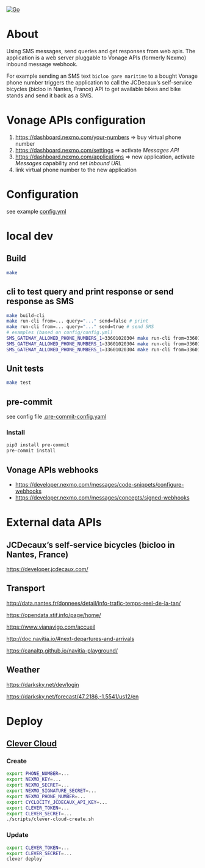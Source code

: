 [![Go](https://github.com/thomariobros/sms-query/actions/workflows/go.yml/badge.svg)](https://github.com/thomariobros/sms-query/actions/workflows/go.yml)

# About

Using SMS messages, send queries and get responses from web apis. The application is a web server pluggable to Vonage APIs (formerly Nexmo) inbound message webhook.

For example sending an SMS text `bicloo gare maritime` to a bought Vonage phone number triggers the application to call the JCDecaux’s 
self-service bicycles (bicloo in Nantes, France) API to get available bikes and bike stands and send it back as a SMS.

# Vonage APIs configuration

1. https://dashboard.nexmo.com/your-numbers => buy virtual phone number
2. https://dashboard.nexmo.com/settings => activate *Messages API*
3. https://dashboard.nexmo.com/applications => new application, activate *Messages* capability and set *Inbound URL*
4. link virtual phone number to the new application

# Configuration

see example [config.yml](config/config.yml)

# local dev

## Build

```bash
make
```

## cli to test query and print response or send response as SMS

```bash
make build-cli
make run-cli from=... query="..." send=false # print
make run-cli from=... query="..." send=true # send SMS
# examples (based on config/config.yml)
SMS_GATEWAY_ALLOWED_PHONE_NUMBERS_1=33601020304 make run-cli from=33601020304 query="help" send=false
SMS_GATEWAY_ALLOWED_PHONE_NUMBERS_1=33601020304 make run-cli from=33601020304 query="search lemonde" send=false
SMS_GATEWAY_ALLOWED_PHONE_NUMBERS_1=33601020304 make run-cli from=33601020304 query="news" send=false
```

## Unit tests

```bash
make test
```

## pre-commit

see config file [.pre-commit-config.yaml](.pre-commit-config.yaml)

### Install

```bash
pip3 install pre-commit
pre-commit install
```

## Vonage APIs webhooks

- https://developer.nexmo.com/messages/code-snippets/configure-webhooks
- https://developer.nexmo.com/messages/concepts/signed-webhooks

# External data APIs

## JCDecaux’s self-service bicycles (bicloo in Nantes, France)

https://developer.jcdecaux.com/

## Transport

http://data.nantes.fr/donnees/detail/info-trafic-temps-reel-de-la-tan/

https://opendata.stif.info/page/home/

https://www.vianavigo.com/accueil

http://doc.navitia.io/#next-departures-and-arrivals

https://canaltp.github.io/navitia-playground/

## Weather

https://darksky.net/dev/login

https://darksky.net/forecast/47.2186,-1.5541/us12/en

# Deploy

## [Clever Cloud](https://www.clever-cloud.com/)

### Create
```bash
export PHONE_NUMBER=...
export NEXMO_KEY=...
export NEXMO_SECRET=...
export NEXMO_SIGNATURE_SECRET=...
export NEXMO_PHONE_NUMBER=...
export CYCLOCITY_JCDECAUX_API_KEY=...
export CLEVER_TOKEN=...
export CLEVER_SECRET=...
./scripts/clever-cloud-create.sh
```

### Update
```bash
export CLEVER_TOKEN=...
export CLEVER_SECRET=...
clever deploy
```
